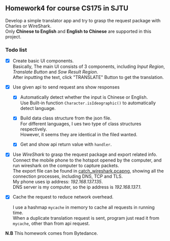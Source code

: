 ## Homework4 for course CS175 in SJTU  
Develop a simple translator app 
and try to grasp the request package with Charles or WireShark.  
Only **Chinese to English** and **English to Chinese** are supported in this project.

### Todo list
- [x] Create basic UI components.  
  Basically, The main UI consists of  3 components, including *Input Region*,
  *Translate Button* and *Sow Result Region*.  
  After inputting the text, click "TRANSLATE" Button to get the translation.
- [x] Use given api to send request ans show responses  
    - [x] Automatically detect whether the input is Chinese or English.  
      Use Built-in function `Character.isIdeographic()` to automatically detect language.
    - [x] Build data class structure from the json file.  
      For different languages, I ues two type of class structures respectively.  
      However, it seems they are identical in the filed wanted.
    - [x] Get and show api return value with `handler`.


- [x] Use *WireShark* to grasp the request package and export related info.  
  Connect the mobile phone to the hotspot opened by the computer, 
  and run wireshark on the computer to capture packets.  
  The export file can be found in [catch_wireshark.pcapng](catch_wireshark.pcapng), showing all the connection processes, 
  including DNS, TCP and TLS.  
  My phone uses ip address: *192.168.137.135*.  
  DNS server is my computer, so the ip address is *192.168.137.1*.  
  
  
- [x] Cache the request to reduce network overhead.  

    I use a hashmap `mycache` in memory to cache all requests in running time.  
    When a duplicate translation request is sent, program just read it from `mycache`,
    other than from api request.

**N.B** This homework comes from Bytedance.

